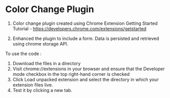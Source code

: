 # Color Change Plugin

1. Color change plugin created using Chrome Extension Getting Started Tutorial - https://developers.chrome.com/extensions/getstarted

2. Enhanced the plugin to include a form. Data is persisted and retrieved using chrome storage API.

To use the code :

1) Download the files in a directory
2) Visit chrome://extensions in your browser and ensure that the Developer mode checkbox in the top right-hand corner is checked
3) Click Load unpacked extension and select the directory in which your extension files live.
4) Test it by clicking a new tab.
